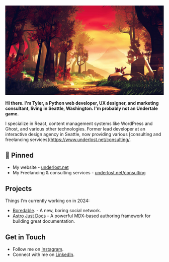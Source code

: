 ![Hi there](https://raw.githubusercontent.com/underlost/underlost.net/refs/heads/master/public/images/background.jpg)

**Hi there. I'm Tyler, a Python web developer, UX designer, and marketing consultant, living in Seattle, Washington. I'm probably not an Undertale game.**

I specialize in React, content management systems like WordPress and Ghost, and various other technologies. Former lead developer at an interactive design agency in Seattle, now providing various [consulting and freelancing services](https://www.underlost.net/consulting/.

## 📌 Pinned

* My website - [underlost.net](https://underlost.net)
* My Freelancing & consulting services - [underlost.net/consulting](https://www.underlost.net/consulting/)

## Projects

Things I'm currently working on in 2024:

* [Boredable](https://www.boredable.org). - A new, boring social network.
* [Astro Just Docs](https://underlost.net/writing/astro-just-docs/) - A powerful MDX-based authoring framework for building great documentation.


## Get in Touch

* Follow me on [Instagram](https://instagram.com/underlost).
* Connect with me on [LinkedIn](https://www.linkedin.com/in/underlost).
